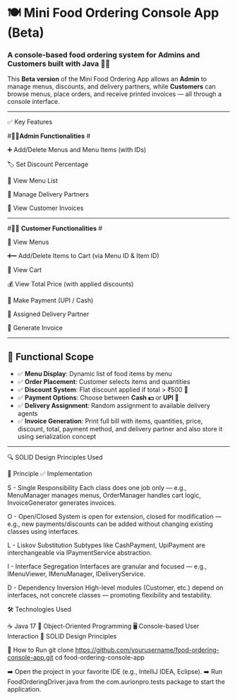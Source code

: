 # 🍽️ Mini Food Ordering Console App (Beta)

### A console-based food ordering system for Admins and Customers built with Java 🧑‍💻

This **Beta version** of the Mini Food Ordering App allows an **Admin** to manage menus, discounts, and delivery partners, while **Customers** can browse menus, place orders, and receive printed invoices — all through a console interface.

---

✅ Key Features

#👩‍💼**Admin Functionalities** #

➕ Add/Delete Menus and Menu Items (with IDs)

🏷️ Set Discount Percentage

📃 View Menu List

🚚 Manage Delivery Partners

📃 View Customer Invoices


---


#👩‍🍳 **Customer Functionalities** #

📖 View Menus

➕➖ Add/Delete Items to Cart (via Menu ID & Item ID)

🛒 View Cart

💰 View Total Price (with applied discounts)

🧾 Make Payment (UPI / Cash)

🧍 Assigned Delivery Partner

🧾 Generate Invoice



---

## 📌 Functional Scope

- ✅ **Menu Display**: Dynamic list of food items by menu
- ✅ **Order Placement**: Customer selects items and quantities
- ✅ **Discount System**: Flat discount applied if total > ₹500 🤑
- ✅ **Payment Options**: Choose between **Cash 💵** or **UPI 📱**
- ✅ **Delivery Assignment**: Random assignment to available delivery agents
- ✅ **Invoice Generation**: Print full bill with items, quantities, price, discount, total, payment method, and delivery partner and also store it using serialization concept

---






🔍 SOLID Design Principles Used


🧱 Principle	  ✅ Implementation

S -             Single Responsibility	Each class does one job only — e.g., MenuManager manages menus, OrderManager handles cart logic, InvoiceGenerator generates invoices.

O -             Open/Closed	System is open for extension, closed for modification — e.g., new payments/discounts can be added without changing existing classes using                         interfaces.

L -             Liskov Substitution	Subtypes like CashPayment, UpiPayment are interchangeable via IPaymentService abstraction.

I -             Interface Segregation	Interfaces are granular and focused — e.g., IMenuViewer, IMenuManager, IDeliveryService.

D -             Dependency Inversion	High-level modules (Customer, etc.) depend on interfaces, not concrete classes — promoting flexibility and testability.



🛠️ Technologies Used

☕ Java 17
🧭 Object-Oriented Programming
🖥️ Console-based User Interaction
🧱 SOLID Design Principles


🚀 How to Run
git clone https://github.com/yourusername/food-ordering-console-app.git
cd food-ordering-console-app


➡️ Open the project in your favorite IDE (e.g., IntelliJ IDEA, Eclipse).
➡️ Run FoodOrderingDriver.java from the com.aurionpro.tests package to start the application.


